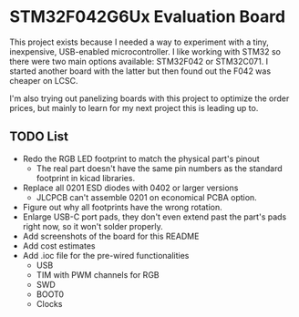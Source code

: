 # STM32F042G6Ux Evaluation Board

This project exists because I needed a way to experiment with a tiny, inexpensive, USB-enabled microcontroller. I like working with STM32 so there were two main options available: STM32F042 or STM32C071. I started another board with the latter but then found out the F042 was cheaper on LCSC.

I'm also trying out panelizing boards with this project to optimize the order prices, but mainly to learn for my next project this is leading up to.

## TODO List

- Redo the RGB LED footprint to match the physical part's pinout
  - The real part doesn't have the same pin numbers as the standard footprint in kicad libraries.
- Replace all 0201 ESD diodes with 0402 or larger versions
  - JLCPCB can't assemble 0201 on economical PCBA option.
- Figure out why all footprints have the wrong rotation.
- Enlarge USB-C port pads, they don't even extend past the part's pads right now, so it won't solder properly.
- Add screenshots of the board for this README
- Add cost estimates
- Add .ioc file for the pre-wired functionalities
    - USB
    - TIM with PWM channels for RGB
    - SWD
    - BOOT0
    - Clocks
